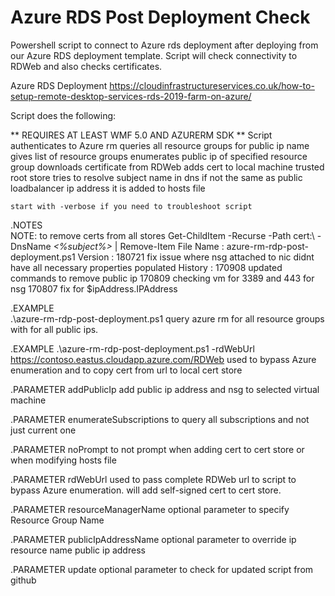 # Azure RDS Post Deployment Check

Powershell script to connect to Azure rds deployment after deploying from our Azure RDS deployment template. Script will check connectivity to RDWeb and also checks certificates.

Azure RDS Deployment
https://cloudinfrastructureservices.co.uk/how-to-setup-remote-desktop-services-rds-2019-farm-on-azure/

Script does the following:

** REQUIRES AT LEAST WMF 5.0 AND AZURERM SDK **
    Script authenticates to Azure rm 
    queries all resource groups for public ip name
    gives list of resource groups
    enumerates public ip of specified resource group
    downloads certificate from RDWeb
    adds cert to local machine trusted root store
    tries to resolve subject name in dns
    if not the same as public loadbalancer ip address it is added to hosts file
    
    start with -verbose if you need to troubleshoot script

.NOTES  
   NOTE: to remove certs from all stores Get-ChildItem -Recurse -Path cert:\ -DnsName *<%subject%>* | Remove-Item
   File Name  : azure-rm-rdp-post-deployment.ps1
   Version    : 180721 fix issue where nsg attached to nic didnt have all necessary properties populated
   History    : 
                170908 updated commands to remove public ip
                170809 checking vm for 3389 and 443 for nsg
                170807 fix for $ipAddress.IPAddress
                
.EXAMPLE  
    .\azure-rm-rdp-post-deployment.ps1
    query azure rm for all resource groups with for all public ips.

.EXAMPLE
    .\azure-rm-rdp-post-deployment.ps1 -rdWebUrl https://contoso.eastus.cloudapp.azure.com/RDWeb
    used to bypass Azure enumeration and to copy cert from url to local cert store

.PARAMETER addPublicIp
    add public ip address and nsg to selected virtual machine

.PARAMETER enumerateSubscriptions
    to query all subscriptions and not just current one

.PARAMETER noPrompt
    to not prompt when adding cert to cert store or when modifying hosts file
 
.PARAMETER rdWebUrl
    used to pass complete RDWeb url to script to bypass Azure enumeration. will add self-signed cert to cert store.

.PARAMETER resourceManagerName
    optional parameter to specify Resource Group Name

.PARAMETER publicIpAddressName
    optional parameter to override ip resource name public ip address

.PARAMETER update
    optional parameter to check for updated script from github
